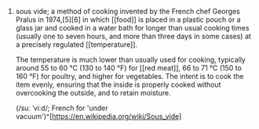 1. sous vide; a method of cooking invented by the French chef Georges Pralus in 1974,[5][6] in which [[food]] is placed in a plastic pouch or a glass jar and cooked in a water bath for longer than usual cooking times (usually one to seven hours, and more than three days in some cases) at a precisely regulated [[temperature]].
   
   The temperature is much lower than usually used for cooking, typically around 55 to 60 °C (130 to 140 °F) for [[red meat]], 66 to 71 °C (150 to 160 °F) for poultry, and higher for vegetables. The intent is to cook the item evenly, ensuring that the inside is properly cooked without overcooking the outside, and to retain moisture.
   
   (/suː ˈviːd/; French for 'under vacuum')^[https://en.wikipedia.org/wiki/Sous_vide]